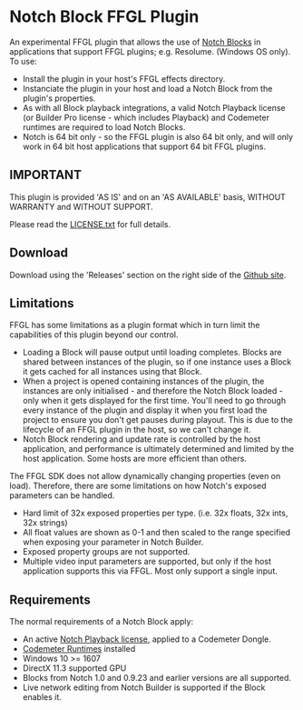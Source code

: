 # Notch Block FFGL Plugin

An experimental FFGL plugin that allows the use of [Notch Blocks](https://www.notch.one) in applications that support FFGL plugins; e.g. Resolume. (Windows OS only).
To use:
* Install the plugin in your host's FFGL effects directory.
* Instanciate the plugin in your host and load a Notch Block from the plugin's properties. 
* As with all Block playback integrations, a valid Notch Playback license (or Builder Pro license - which includes Playback) and Codemeter runtimes are required to load Notch Blocks. 
* Notch is 64 bit only - so the FFGL plugin is also 64 bit only, and will only work in 64 bit host applications that support 64 bit FFGL plugins.

## IMPORTANT

This plugin is provided 'AS IS' and on an 'AS AVAILABLE' basis, WITHOUT WARRANTY and WITHOUT SUPPORT.

Please read the [LICENSE.txt](LICENSE.txt) for full details.

## Download

Download using the 'Releases' section on the right side of the [Github site](https://github.com/notchvfx/notchblock_ffgl).

## Limitations

FFGL has some limitations as a plugin format which in turn limit the capabilities of this plugin beyond our control.

* Loading a Block will pause output until loading completes. Blocks are shared between instances of the plugin, so if one instance uses a Block it gets cached for all instances using that Block.
* When a project is opened containing instances of the plugin, the instances are only initialised - and therefore the Notch Block loaded - only when it gets displayed for the first time. You'll need to go through every instance of the plugin and display it when you first load the project to ensure you don't get pauses during playout. This is due to the lifecycle of an FFGL plugin in the host, so we can't change it. 
* Notch Block rendering and update rate is controlled by the host application, and performance is ultimately determined and limited by the host application. Some hosts are more efficient than others. 

The FFGL SDK does not allow dynamically changing properties (even on load). Therefore, there are some limitations on how Notch's exposed parameters can be handled.

* Hard limit of 32x exposed properties per type. (i.e. 32x floats, 32x ints, 32x strings)
* All float values are shown as 0-1 and then scaled to the range specified when exposing your parameter in Notch Builder.
* Exposed property groups are not supported.
* Multiple video input parameters are supported, but only if the host application supports this via FFGL. Most only support a single input.

## Requirements

The normal requirements of a Notch Block apply:

* An active [Notch Playback license](https://www.notch.one/pricing/), applied to a Codemeter Dongle.
* [Codemeter Runtimes](https://www.wibu.com/support/user/user-software.html) installed
* Windows 10 >= 1607
* DirectX 11.3 supported GPU
* Blocks from Notch 1.0 and 0.9.23 and earlier versions are all supported.
* Live network editing from Notch Builder is supported if the Block enables it.
